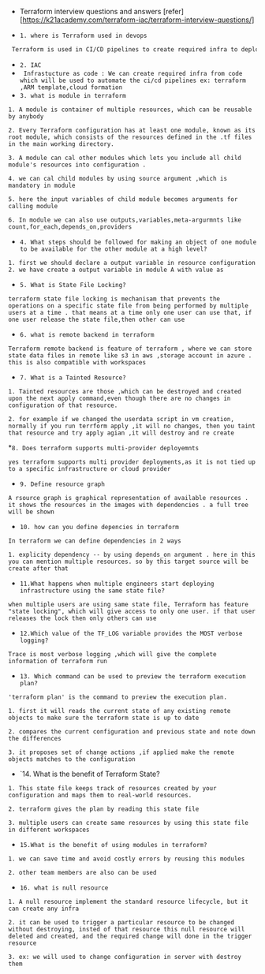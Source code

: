 * Terraform interview questions and answers [refer][https://k21academy.com/terraform-iac/terraform-interview-questions/]

* `1. where is Terraform used in devops`
```sh
 Terraform is used in CI/CD pipelines to create required infra to deploy the application into different environments
```
* `2. IAC`
* ` Infrastucture as code : We can create required infra from code which will be used to automate the ci/cd pipelines ex: terraform ,ARM template,cloud formation`
* `3. what is module in terraform`
```
1. A module is container of multiple resources, which can be reusable by anybody

2. Every Terraform configuration has at least one module, known as its root module, which consists of the resources defined in the .tf files in the main working directory.

3. A module can cal other modules which lets you include all child module's resources into configuration .

4. we can cal child modules by using source argument ,which is mandatory in module

5. here the input variables of child module becomes arguments for calling module

6. In module we can also use outputs,variables,meta-argurmnts like count,for_each,depends_on,providers
```
* `4. What steps should be followed for making an object of one module to be available for the other module at a high level?`
```
1. first we should declare a output variable in resource configuration
2. we have create a output variable in module A with value as  
```
* `5. What is State File Locking?`
```
terraform state file locking is mechanisam that prevents the operations on a specific state file from being performed by multiple users at a time . that means at a time only one user can use that, if one user release the state file,then other can use
```
* `6. what is remote backend in terraform`
```
Terraform remote backend is feature of terraform , where we can store state data files in remote like s3 in aws ,storage account in azure . this is also compatible with workspaces
```
* `7. What is a Tainted Resource?`
```
1. Tainted resources are those ,which can be destroyed and created upon the next apply command,even though there are no changes in configuration of that resource.

2. for example if we changed the userdata script in vm creation, normally if you run terrform apply ,it will no changes, then you taint that resource and try apply agian ,it will destroy and re create
```
*`8. Does terraform supports multi-provider deployemnts`
```
yes terraform supports multi provider deployments,as it is not tied up to a specific infrastructure or cloud provider
```
* `9. Define resource graph`
```
A rsource graph is graphical representation of available resources . it shows the resources in the images with dependencies . a full tree will be shown 
```
* `10. how can you define depencies in terraform`
```
In terraform we can define dependencies in 2 ways

1. explicity dependency -- by using depends_on argument . here in this you can mention multiple resources. so by this target source will be create after that

```
* `11.What happens when multiple engineers start deploying infrastructure using the same state file?`
```
when multiple users are using same state file, Terraform has feature "state locking", which will give access to only one user. if that user releases the lock then only others can use
```
* `12.Which value of the TF_LOG variable provides the MOST verbose logging?`
```
Trace is most verbose logging ,which will give the complete information of terraform run
```
* `13. Which command can be used to preview the terraform execution plan?`
```
'terraform plan' is the command to preview the execution plan.

1. first it will reads the current state of any existing remote objects to make sure the terraform state is up to date

2. compares the current configuration and previous state and note down the differences

3. it proposes set of change actions ,if applied make the remote objects matches to the configuration
```
* `14. What is the benefit of Terraform State?
```
1. This state file keeps track of resources created by your configuration and maps them to real-world resources.

2. terraform gives the plan by reading this state file

3. multiple users can create same resources by using this state file in different workspaces
```
* `15.What is the benefit of using modules in terraform?`
```
1. we can save time and avoid costly errors by reusing this modules

2. other team members are also can be used
```
* `16. what is null resource`
```
1. A null resource implement the standard resource lifecycle, but it can create any infra

2. it can be used to trigger a particular resource to be changed without destroying, insted of that resource this null resource will deleted and created, and the required change will done in the trigger resource

3. ex: we will used to change configuration in server with destroy them
```